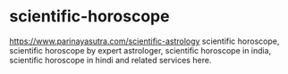 # scientific-horoscope
https://www.parinayasutra.com/scientific-astrology scientific horoscope, scientific horoscope by expert astrologer, scientific horoscope in india, scientific horoscope in hindi and related services here.
